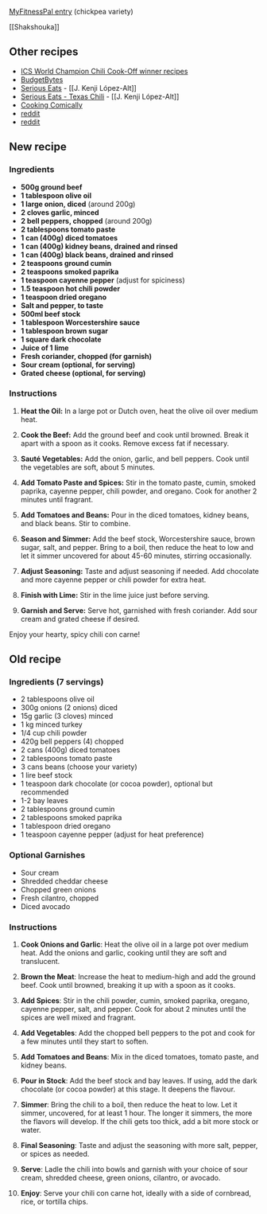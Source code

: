 
[MyFitnessPal entry](https://www.myfitnesspal.com/food/diary/ejclowes?date=2024-01-17) (chickpea variety)

[[Shakshouka]]

## Other recipes

- [ICS World Champion Chili Cook-Off winner recipes](https://www.chilicookoff.com/winning-recipes)
- [BudgetBytes](https://www.budgetbytes.com/basic-chili/)
- [Serious Eats](https://www.seriouseats.com/the-best-chili-recipe) - [[J. Kenji López-Alt]]
- [Serious Eats - Texas Chili](https://www.seriouseats.com/real-texas-chili-con-carne) - [[J. Kenji López-Alt]]
- [Cooking Comically](https://cookingcomically.com/?page_id=33)
- [reddit](https://www.reddit.com/r/recipes/comments/5rrobs/my_award_winning_chili_recipe_which_is_my_first/)
- [reddit](https://www.reddit.com/r/recipes/comments/7gw8eo/request_please_loan_me_the_best_chili_recipe_you/dqmj7c0/)

## New recipe

### Ingredients

- **500g ground beef**
- **1 tablespoon olive oil**
- **1 large onion, diced** (around 200g)
- **2 cloves garlic, minced**
- **2 bell peppers, chopped** (around 200g)
- **2 tablespoons tomato paste**
- **1 can (400g) diced tomatoes**
- **1 can (400g) kidney beans, drained and rinsed**
- **1 can (400g) black beans, drained and rinsed**
- **2 teaspoons ground cumin**
- **2 teaspoons smoked paprika**
- **1 teaspoon cayenne pepper** (adjust for spiciness)
- **1.5 teaspoon hot chili powder**
- **1 teaspoon dried oregano**
- **Salt and pepper, to taste**
- **500ml beef stock**
- **1 tablespoon Worcestershire sauce**
- **1 tablespoon brown sugar**
- **1 square dark chocolate**
- **Juice of 1 lime**
- **Fresh coriander, chopped (for garnish)**
- **Sour cream (optional, for serving)**
- **Grated cheese (optional, for serving)**

### Instructions

1. **Heat the Oil:**
   In a large pot or Dutch oven, heat the olive oil over medium heat.

2. **Cook the Beef:**
   Add the ground beef and cook until browned. Break it apart with a spoon as it cooks. Remove excess fat if necessary.

3. **Sauté Vegetables:**
   Add the onion, garlic, and bell peppers. Cook until the vegetables are soft, about 5 minutes.

4. **Add Tomato Paste and Spices:**
   Stir in the tomato paste, cumin, smoked paprika, cayenne pepper, chili powder, and oregano. Cook for another 2 minutes until fragrant.

5. **Add Tomatoes and Beans:**
   Pour in the diced tomatoes, kidney beans, and black beans. Stir to combine.

6. **Season and Simmer:**
   Add the beef stock, Worcestershire sauce, brown sugar, salt, and pepper. Bring to a boil, then reduce the heat to low and let it simmer uncovered for about 45-60 minutes, stirring occasionally.

7. **Adjust Seasoning:**
   Taste and adjust seasoning if needed. Add chocolate and more cayenne pepper or chili powder for extra heat.

8. **Finish with Lime:**
   Stir in the lime juice just before serving.

9. **Garnish and Serve:**
   Serve hot, garnished with fresh coriander. Add sour cream and grated cheese if desired.

Enjoy your hearty, spicy chili con carne!


## Old recipe

### Ingredients (7 servings)

- 2 tablespoons olive oil
- 300g onions (2 onions) diced
- 15g garlic (3 cloves) minced
- 1 kg minced turkey
- 1/4 cup chili powder
- 420g bell peppers (4) chopped
- 2 cans (400g) diced tomatoes
- 2 tablespoons tomato paste
- 3 cans beans (choose your variety)
- 1 lire beef stock
- 1 teaspoon dark chocolate (or cocoa powder), optional but recommended
- 1-2 bay leaves
- 2 tablespoons ground cumin
- 2 tablespoons smoked paprika
- 1 tablespoon dried oregano
- 1 teaspoon cayenne pepper (adjust for heat preference)

### Optional Garnishes

- Sour cream
- Shredded cheddar cheese
- Chopped green onions
- Fresh cilantro, chopped
- Diced avocado

### Instructions

1. **Cook Onions and Garlic**: Heat the olive oil in a large pot over medium heat. Add the onions and garlic, cooking until they are soft and translucent.

2. **Brown the Meat**: Increase the heat to medium-high and add the ground beef. Cook until browned, breaking it up with a spoon as it cooks.

3. **Add Spices**: Stir in the chili powder, cumin, smoked paprika, oregano, cayenne pepper, salt, and pepper. Cook for about 2 minutes until the spices are well mixed and fragrant.

4. **Add Vegetables**: Add the chopped bell peppers to the pot and cook for a few minutes until they start to soften.

5. **Add Tomatoes and Beans**: Mix in the diced tomatoes, tomato paste, and kidney beans.

6. **Pour in Stock**: Add the beef stock and bay leaves. If using, add the dark chocolate (or cocoa powder) at this stage. It deepens the flavour.

7. **Simmer**: Bring the chili to a boil, then reduce the heat to low. Let it simmer, uncovered, for at least 1 hour. The longer it simmers, the more the flavors will develop. If the chili gets too thick, add a bit more stock or water.

8. **Final Seasoning**: Taste and adjust the seasoning with more salt, pepper, or spices as needed.

9. **Serve**: Ladle the chili into bowls and garnish with your choice of sour cream, shredded cheese, green onions, cilantro, or avocado.

10. **Enjoy**: Serve your chili con carne hot, ideally with a side of cornbread, rice, or tortilla chips.
